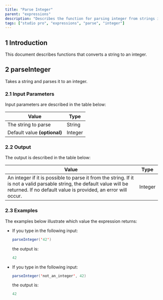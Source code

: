 ```yaml
---
title: "Parse Integer"
parent: "expressions"
description: "Describes the function for parsing integer from strings in Mendix."
tags: ["studio pro", "expressions", "parse", "integer"]
---
```


## 1 Introduction

This document describes functions that converts a string to an integer.

## 2 parseInteger

Takes a string and parses it to an integer.

### 2.1 Input Parameters

Input parameters are described in the table below:

| Value                        | Type    |
| ---------------------------- | ------- |
| The string to parse          | String  |
| Default value **(optional)** | Integer |

### 2.2 Output

The output is described in the table below:

| Value                                                        | Type    |
| ------------------------------------------------------------ | ------- |
| An integer if it is possible to parse it from the string. If it is not a valid parsable string, the default value will be returned. If no default value is provided, an error will occur. | Integer |

### 2.3 Examples

The examples below illustrate which value the expression returns:

* If you type in the following input:

    ```java
    parseInteger('42')
    ```

    the output is:

    ```java
    42
    ```

* If you type in the following input:

    ```java
    parseInteger('not_an_integer', 42)
    ```

    the output is:

    ```java
    42
    ```
